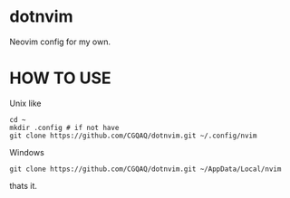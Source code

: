 # dotnvim
Neovim config for my own.

# HOW TO USE

Unix like
```console
cd ~
mkdir .config # if not have
git clone https://github.com/CGQAQ/dotnvim.git ~/.config/nvim
```

Windows
```console
git clone https://github.com/CGQAQ/dotnvim.git ~/AppData/Local/nvim
```

thats it.
